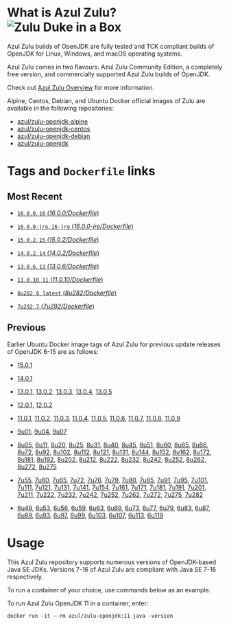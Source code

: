 What is Azul Zulu? ![Zulu Duke in a Box][1]
======================================

Azul Zulu builds of OpenJDK are fully tested and TCK compliant builds of OpenJDK for Linux, Windows, and macOS operating systems.

Azul Zulu comes in two flavours: Azul Zulu Community Edition, a completely free version, and commercially supported Azul Zulu builds of OpenJDK.

Check out [Azul Zulu Overview][3] for more information.

Alpine, Centos, Debian, and Ubuntu Docker official images of Zulu are available in the following repositories:

  * [azul/zulu-openjdk-alpine][4]
  * [azul/zulu-openjdk-centos][5]
  * [azul/zulu-openjdk-debian][6]
  * [azul/zulu-openjdk][7]

Tags and `Dockerfile` links
===========================

Most Recent
-----------

 * [`16.0.0`, `16` (*16.0.0/Dockerfile*)][120]

 * [`16.0.0-jre`, `16-jre` (*16.0.0-jre/Dockerfile*)][121]

 * [`15.0.2`, `15` (*15.0.2/Dockerfile*)][119]

 * [`14.0.2`, `14` (*14.0.2/Dockerfile*)][117]

 * [`13.0.6`, `13` (*13.0.6/Dockerfile*)][115]

 * [`11.0.10`, `11` (*11.0.10/Dockerfile*)][107]

 * [`8u282`, `8`, `latest` (*8u282/Dockerfile*)][92]

 * [`7u292`, `7` (*7u292/Dockerfile*)][59]

Previous
--------

Earlier Ubuntu Docker image tags of Azul Zulu for previous update releases of OpenJDK 6-15 are as follows:
* [15.0.1][118]

* [14.0.1][116]

* [13.0.1][110], [13.0.2][111], [13.0.3][112], [13.0.4][113], [13.0.5][114]

* [12.0.1][108], [12.0.2][109]

* [11.0.1][98], [11.0.2][99], [11.0.3][100], [11.0.4][101], [11.0.5][102], [11.0.6][103], [11.0.7][104], [11.0.8][105], [11.0.9][106]

* [9u01][93], [9u04][94], [9u07][95]

* [8u05][60], [8u11][61], [8u20][62], [8u25][63], [8u31][64], [8u40][65], [8u45][66], [8u51][67], [8u60][68], [8u65][69], [8u66][70], [8u72][71], [8u92][72], [8u102][73], [8u112][74], [8u121][75], [8u131][76], [8u144][77], [8u152][78], [8u162][79], [8u172][80], [8u181][81], [8u192][82], [8u202][83], [8u212][84], [8u222][85], [8u232][86], [8u242][87], [8u252][88], [8u262][89], [8u272][90], [8u275][91]

* [7u55][29], [7u60][30], [7u65][31], [7u72][32], [7u76][33], [7u79][34], [7u80][35], [7u85][36], [7u91][37], [7u95][38], [7u101][39], [7u111][40], [7u121][41], [7u131][42], [7u141][43], [7u154][44], [7u161][45], [7u171][46], [7u181][47], [7u191][48], [7u201][49], [7u211][50], [7u222][51], [7u232][52], [7u242][53], [7u252][54], [7u262][55], [7u272][56], [7u275][57], [7u282][58]

* [6u49][10], [6u53][11], [6u56][12], [6u59][13], [6u63][14], [6u69][15], [6u73][16], [6u77][17], [6u79][18], [6u83][19], [6u87][20], [6u89][21], [6u93][22], [6u97][23], [6u99][24], [6u103][25], [6u107][26], [6u113][27], [6u119][28]

Usage
=====

This Azul Zulu repository supports numerous versions of OpenJDK-based Java SE JDKs. Versions 7-16 of Azul Zulu are compliant with Java SE 7-16 respectively.

To run a container of your choice, use commands below as an example.

To run Azul Zulu OpenJDK 11 in a container, enter:

    docker run -it --rm azul/zulu-openjdk:11 java -version

  [1]: https://www.azul.com/files/ZuluDocker60.gif
  [2]: https://www.azul.com/
  [3]: https://www.azul.com/products/zulu-community/
  [4]: https://hub.docker.com/r/azul/zulu-openjdk-alpine
  [5]: https://hub.docker.com/r/azul/zulu-openjdk-centos
  [6]: https://hub.docker.com/r/azul/zulu-openjdk-debian
  [7]: https://hub.docker.com/r/azul/zulu-openjdk

  [10]: https://github.com/zulu-openjdk/zulu-openjdk/blob/master/debian/centos/6u49-6.4.0.6/Dockerfile
  [11]: https://github.com/zulu-openjdk/zulu-openjdk/blob/master/debian/6u53-6.5.0.2/Dockerfile
  [12]: https://github.com/zulu-openjdk/zulu-openjdk/blob/master/debian/6u56-6.6.0.1/Dockerfile
  [13]: https://github.com/zulu-openjdk/zulu-openjdk/blob/master/debian/6u59-6.7.0.2/Dockerfile
  [14]: https://github.com/zulu-openjdk/zulu-openjdk/blob/master/debian/6u63-6.8.0.1/Dockerfile
  [15]: https://github.com/zulu-openjdk/zulu-openjdk/blob/master/debian/6u69-6.9.0.3/Dockerfile
  [16]: https://github.com/zulu-openjdk/zulu-openjdk/blob/master/debian/6u73-6.10.0.3/Dockerfile
  [17]: https://github.com/zulu-openjdk/zulu-openjdk/blob/master/debian/6u77-6.11.0.2/Dockerfile
  [18]: https://github.com/zulu-openjdk/zulu-openjdk/blob/master/debian/6u79-6.12.0.2/Dockerfile
  [19]: https://github.com/zulu-openjdk/zulu-openjdk/blob/master/debian/6u83-6.13.0.3/Dockerfile
  [20]: https://github.com/zulu-openjdk/zulu-openjdk/blob/master/debian/6u87-6.14.0.1/Dockerfile
  [21]: https://github.com/zulu-openjdk/zulu-openjdk/blob/master/debian/6u89-6.15.0.1/Dockerfile
  [22]: https://github.com/zulu-openjdk/zulu-openjdk/blob/master/debian/6u93-6.16.0.1/Dockerfile
  [23]: https://github.com/zulu-openjdk/zulu-openjdk/blob/master/debian/6u97-6.17.0.1/Dockerfile
  [24]: https://github.com/zulu-openjdk/zulu-openjdk/blob/master/debian/6u99-6.18.0.3/Dockerfile
  [25]: https://github.com/zulu-openjdk/zulu-openjdk/blob/master/debian/6u103-6.19.0.1/Dockerfile
  [26]: https://github.com/zulu-openjdk/zulu-openjdk/blob/master/debian/6u107-6.20.0.1/Dockerfile
  [27]: https://github.com/zulu-openjdk/zulu-openjdk/blob/master/debian/6u113-6.21.0.3/Dockerfile
  [28]: https://github.com/zulu-openjdk/zulu-openjdk/blob/master/debian/6u119-6.22.0.3/Dockerfile
  [29]: https://github.com/zulu-openjdk/zulu-openjdk/blob/master/debian/7u55-7.4.0.5/Dockerfile
  [30]: https://github.com/zulu-openjdk/zulu-openjdk/blob/master/debian/7u60-7.5.0.1/Dockerfile
  [31]: https://github.com/zulu-openjdk/zulu-openjdk/blob/master/debian/7u65-7.6.0.1/Dockerfile
  [32]: https://github.com/zulu-openjdk/zulu-openjdk/blob/master/debian/7u72-7.7.0.1/Dockerfile
  [33]: https://github.com/zulu-openjdk/zulu-openjdk/blob/master/debian/7u76-7.8.0.3/Dockerfile
  [34]: https://github.com/zulu-openjdk/zulu-openjdk/blob/master/debian/7u79-7.9.0.2/Dockerfile
  [35]: https://github.com/zulu-openjdk/zulu-openjdk/blob/master/debian/7u80-7.10.0.1/Dockerfile
  [36]: https://github.com/zulu-openjdk/zulu-openjdk/blob/master/debian/7u85-7.11.0.3/Dockerfile
  [37]: https://github.com/zulu-openjdk/zulu-openjdk/blob/master/debian/7u91-7.12.0.3/Dockerfile
  [38]: https://github.com/zulu-openjdk/zulu-openjdk/blob/master/debian/7u95-7.13.0.1/Dockerfile
  [39]: https://github.com/zulu-openjdk/zulu-openjdk/blob/master/debian/7u101-7.14.0.5/Dockerfile
  [40]: https://github.com/zulu-openjdk/zulu-openjdk/blob/master/debian/7u111-7.15.0.1/Dockerfile
  [41]: https://github.com/zulu-openjdk/zulu-openjdk/blob/master/debian/7u121-7.16.0.1/Dockerfile
  [42]: https://github.com/zulu-openjdk/zulu-openjdk/blob/master/debian/7u131-7.17.0.5/Dockerfile
  [43]: https://github.com/zulu-openjdk/zulu-openjdk/blob/master/debian/7u141-7.18.0.3/Dockerfile
  [44]: https://github.com/zulu-openjdk/zulu-openjdk/blob/master/debian/7u154-7.20.0.3/Dockerfile
  [45]: https://github.com/zulu-openjdk/zulu-openjdk/blob/master/debian/7u161-7.21.0.3/Dockerfile
  [46]: https://github.com/zulu-openjdk/zulu-openjdk/blob/master/debian/7u171-7.22.0.3/Dockerfile
  [47]: https://github.com/zulu-openjdk/zulu-openjdk/blob/master/debian/7u181-7.23.0.1/Dockerfile
  [48]: https://github.com/zulu-openjdk/zulu-openjdk/blob/master/debian/7u191-7.24.0.1/Dockerfile
  [49]: https://github.com/zulu-openjdk/zulu-openjdk/blob/master/debian/7u201-7.25.0.5/Dockerfile
  [50]: https://github.com/zulu-openjdk/zulu-openjdk/blob/master/debian/7u211-7.27.0.1/Dockerfile
  [51]: https://github.com/zulu-openjdk/zulu-openjdk/blob/master/debian/7u222-7.29.0.5/Dockerfile
  [52]: https://github.com/zulu-openjdk/zulu-openjdk/blob/master/debian/7u232-7.31.0.5/Dockerfile
  [53]: https://github.com/zulu-openjdk/zulu-openjdk/blob/master/debian/7u242-7.34.0.5/Dockerfile
  [54]: https://github.com/zulu-openjdk/zulu-openjdk/blob/master/debian/7u252-7.36.0.5/Dockerfile
  [55]: https://github.com/zulu-openjdk/zulu-openjdk/blob/master/debian/7u262-7.38.0.11/Dockerfile
  [56]: https://github.com/zulu-openjdk/zulu-openjdk/blob/master/debian/7u272-7.40.0.15/Dockerfile
  [57]: https://github.com/zulu-openjdk/zulu-openjdk/blob/master/debian/7u282-7.42.0.13/Dockerfile
  [58]: https://github.com/zulu-openjdk/zulu-openjdk/blob/master/debian/7u285-7.42.0.51/Dockerfile
  [59]: https://github.com/zulu-openjdk/zulu-openjdk/blob/master/debian/7u292-7.44.0.11/Dockerfile
  [60]: https://github.com/zulu-openjdk/zulu-openjdk/blob/master/debian/8u05-8.1.0.6/Dockerfile
  [61]: https://github.com/zulu-openjdk/zulu-openjdk/blob/master/debian/8u11-8.2.0.1/Dockerfile
  [62]: https://github.com/zulu-openjdk/zulu-openjdk/blob/master/debian/8u20-8.3.0.1/Dockerfile
  [63]: https://github.com/zulu-openjdk/zulu-openjdk/blob/master/debian/8u25-8.4.0.1/Dockerfile
  [64]: https://github.com/zulu-openjdk/zulu-openjdk/blob/master/debian/8u31-8.5.0.1/Dockerfile
  [65]: https://github.com/zulu-openjdk/zulu-openjdk/blob/master/debian/8u40-8.6.0.1/Dockerfile
  [66]: https://github.com/zulu-openjdk/zulu-openjdk/blob/master/debian/8u45-8.7.0.5/Dockerfile
  [67]: https://github.com/zulu-openjdk/zulu-openjdk/blob/master/debian/8u51-8.8.0.3/Dockerfile
  [68]: https://github.com/zulu-openjdk/zulu-openjdk/blob/master/debian/8u60-8.9.0.4/Dockerfile
  [69]: https://github.com/zulu-openjdk/zulu-openjdk/blob/master/debian/8u65-8.10.0.1/Dockerfile
  [70]: https://github.com/zulu-openjdk/zulu-openjdk/blob/master/debian/8u66-8.11.0.1/Dockerfile
  [71]: https://github.com/zulu-openjdk/zulu-openjdk/blob/master/debian/8u72-8.13.0.5/Dockerfile
  [72]: https://github.com/zulu-openjdk/zulu-openjdk/blob/master/debian/8u92-8.15.0.1/Dockerfile
  [73]: https://github.com/zulu-openjdk/zulu-openjdk/blob/master/debian/8u102-8.17.0.3/Dockerfile
  [74]: https://github.com/zulu-openjdk/zulu-openjdk/blob/master/debian/8u112-8.19.0.1/Dockerfile
  [75]: https://github.com/zulu-openjdk/zulu-openjdk/blob/master/debian/8u121-8.20.0.5/Dockerfile
  [76]: https://github.com/zulu-openjdk/zulu-openjdk/blob/master/debian/8u131-8.21.0.1/Dockerfile
  [77]: https://github.com/zulu-openjdk/zulu-openjdk/blob/master/debian/8u144-8.23.0.3/Dockerfile
  [78]: https://github.com/zulu-openjdk/zulu-openjdk/blob/master/debian/8u152-8.25.0.1/Dockerfile
  [79]: https://github.com/zulu-openjdk/zulu-openjdk/blob/master/debian/8u162-8.27.0.7/Dockerfile
  [80]: https://github.com/zulu-openjdk/zulu-openjdk/blob/master/debian/8u172-8.30.0.1/Dockerfile
  [81]: https://github.com/zulu-openjdk/zulu-openjdk/blob/master/debian/8u181-8.31.0.1/Dockerfile
  [82]: https://github.com/zulu-openjdk/zulu-openjdk/blob/master/debian/8u192-8.33.0.1/Dockerfile
  [83]: https://github.com/zulu-openjdk/zulu-openjdk/blob/master/debian/8u202-8.36.0.1/Dockerfile
  [84]: https://github.com/zulu-openjdk/zulu-openjdk/blob/master/debian/8u212-8.38.0.13/Dockerfile
  [85]: https://github.com/zulu-openjdk/zulu-openjdk/blob/master/debian/8u222-8.40.0.25/Dockerfile
  [86]: https://github.com/zulu-openjdk/zulu-openjdk/blob/master/debian/8u232-8.42.0.23/Dockerfile
  [87]: https://github.com/zulu-openjdk/zulu-openjdk/blob/master/debian/8u242-8.44.0.11/Dockerfile
  [88]: https://github.com/zulu-openjdk/zulu-openjdk/blob/master/debian/8u252-8.46.0.19/Dockerfile
  [89]: https://github.com/zulu-openjdk/zulu-openjdk/blob/master/debian/8u262-8.48.0.51/Dockerfile
  [90]: https://github.com/zulu-openjdk/zulu-openjdk/blob/master/debian/8u272-8.50.0.21/Dockerfile
  [91]: https://github.com/zulu-openjdk/zulu-openjdk/blob/master/debian/8u275-8.50.0.53/Dockerfile
  [92]: https://github.com/zulu-openjdk/zulu-openjdk/blob/master/debian/8u282-8.52.0.23/Dockerfile
  [93]: https://github.com/zulu-openjdk/zulu-openjdk/blob/master/debian/9u01-9.0.1.3/Dockerfile
  [94]: https://github.com/zulu-openjdk/zulu-openjdk/blob/master/debian/9u04-9.0.4.1/Dockerfile
  [95]: https://github.com/zulu-openjdk/zulu-openjdk/blob/master/debian/9u07-9.0.7.1/Dockerfile
  [96]: https://github.com/zulu-openjdk/zulu-openjdk/blob/master/debian/10u01-10.2/Dockerfile
  [97]: https://github.com/zulu-openjdk/zulu-openjdk/blob/master/debian/10u02-10.3/Dockerfile
  [98]: https://github.com/zulu-openjdk/zulu-openjdk/blob/master/debian/11.0.1-11.2/Dockerfile
  [99]: https://github.com/zulu-openjdk/zulu-openjdk/blob/master/debian/11.0.2-11.29/Dockerfile
  [100]: https://github.com/zulu-openjdk/zulu-openjdk/blob/master/debian/11.0.3-11.31/Dockerfile
  [101]: https://github.com/zulu-openjdk/zulu-openjdk/blob/master/debian/11.0.4-11.33/Dockerfile
  [102]: https://github.com/zulu-openjdk/zulu-openjdk/blob/master/debian/11.0.5-11.35/Dockerfile
  [103]: https://github.com/zulu-openjdk/zulu-openjdk/blob/master/debian/11.0.6-11.37/Dockerfile
  [104]: https://github.com/zulu-openjdk/zulu-openjdk/blob/master/debian/11.0.7-11.39.15/Dockerfile
  [105]: https://github.com/zulu-openjdk/zulu-openjdk/blob/master/debian/11.0.8-11.41.23/Dockerfile
  [106]: https://github.com/zulu-openjdk/zulu-openjdk/blob/master/debian/11.0.9-11.43.21/Dockerfile
  [107]: https://github.com/zulu-openjdk/zulu-openjdk/blob/master/debian/11.0.10-11.45.27/Dockerfile
  [108]: https://github.com/zulu-openjdk/zulu-openjdk/blob/master/debian/12.0.1-12.2/Dockerfile
  [109]: https://github.com/zulu-openjdk/zulu-openjdk/blob/master/debian/12.0.2-12.3/Dockerfile
  [110]: https://github.com/zulu-openjdk/zulu-openjdk/blob/master/debian/13.0.1-13.28/Dockerfile
  [111]: https://github.com/zulu-openjdk/zulu-openjdk/blob/master/debian/13.0.2-13.29/Dockerfile
  [112]: https://github.com/zulu-openjdk/zulu-openjdk/blob/master/debian/13.0.3-13.31.11/Dockerfile
  [113]: https://github.com/zulu-openjdk/zulu-openjdk/blob/master/debian/13.0.4-13.33.25/Dockerfile
  [114]: https://github.com/zulu-openjdk/zulu-openjdk/blob/master/debian/13.0.5-13.35.17/Dockerfile
  [115]: https://github.com/zulu-openjdk/zulu-openjdk/blob/master/debian/13.0.6-13.37.21/Dockerfile
  [116]: https://github.com/zulu-openjdk/zulu-openjdk/blob/master/debian/14.0.1-14.28.21/Dockerfile
  [117]: https://github.com/zulu-openjdk/zulu-openjdk/blob/master/debian/14.0.2-14.29.23/Dockerfile
  [118]: https://github.com/zulu-openjdk/zulu-openjdk/blob/master/debian/15.0.1-15.28.51/Dockerfile
  [119]: https://github.com/zulu-openjdk/zulu-openjdk/blob/master/debian/15.0.2-15.29.15/Dockerfile
  [120]: https://github.com/zulu-openjdk/zulu-openjdk/blob/master/debian/16.0.0-16.28.11/Dockerfile
  [121]: https://github.com/zulu-openjdk/zulu-openjdk/blob/master/debian/16.0.0-16.28.11-jre/Dockerfile